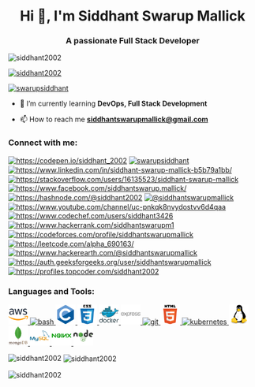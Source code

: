 <h1 align="center">Hi 👋, I'm Siddhant Swarup Mallick</h1>
<h3 align="center">A passionate Full Stack Developer</h3>

<p align="left"> <img src="https://komarev.com/ghpvc/?username=siddhant2002&label=Profile%20views&color=0e75b6&style=flat" alt="siddhant2002" /> </p>

<p align="left"> <a href="https://github.com/ryo-ma/github-profile-trophy"><img src="https://github-profile-trophy.vercel.app/?username=siddhant2002" alt="siddhant2002" /></a> </p>

<p align="left"> <a href="https://twitter.com/swarupsiddhant" target="blank"><img src="https://img.shields.io/twitter/follow/swarupsiddhant?logo=twitter&style=for-the-badge" alt="swarupsiddhant" /></a> </p>

- 🌱 I’m currently learning **DevOps, Full Stack Development**

- 📫 How to reach me **siddhantswarupmallick@gmail.com**

<h3 align="left">Connect with me:</h3>
<p align="left">
<a href="https://codepen.io/https://codepen.io/siddhant_2002" target="blank"><img align="center" src="https://raw.githubusercontent.com/rahuldkjain/github-profile-readme-generator/master/src/images/icons/Social/codepen.svg" alt="https://codepen.io/siddhant_2002" height="30" width="40" /></a>
<a href="https://twitter.com/swarupsiddhant" target="blank"><img align="center" src="https://raw.githubusercontent.com/rahuldkjain/github-profile-readme-generator/master/src/images/icons/Social/twitter.svg" alt="swarupsiddhant" height="30" width="40" /></a>
<a href="https://linkedin.com/in/https://www.linkedin.com/in/siddhant-swarup-mallick-b5b79a1bb/" target="blank"><img align="center" src="https://raw.githubusercontent.com/rahuldkjain/github-profile-readme-generator/master/src/images/icons/Social/linked-in-alt.svg" alt="https://www.linkedin.com/in/siddhant-swarup-mallick-b5b79a1bb/" height="30" width="40" /></a>
<a href="https://stackoverflow.com/users/https://stackoverflow.com/users/16135523/siddhant-swarup-mallick" target="blank"><img align="center" src="https://raw.githubusercontent.com/rahuldkjain/github-profile-readme-generator/master/src/images/icons/Social/stack-overflow.svg" alt="https://stackoverflow.com/users/16135523/siddhant-swarup-mallick" height="30" width="40" /></a>
<a href="https://fb.com/https://www.facebook.com/siddhantswarup.mallick/" target="blank"><img align="center" src="https://raw.githubusercontent.com/rahuldkjain/github-profile-readme-generator/master/src/images/icons/Social/facebook.svg" alt="https://www.facebook.com/siddhantswarup.mallick/" height="30" width="40" /></a>
<a href="https://hashnode.com/https://hashnode.com/@siddhant2002" target="blank"><img align="center" src="https://raw.githubusercontent.com/rahuldkjain/github-profile-readme-generator/master/src/images/icons/Social/hashnode.svg" alt="https://hashnode.com/@siddhant2002" height="30" width="40" /></a>
<a href="https://medium.com/@siddhantswarupmallick" target="blank"><img align="center" src="https://raw.githubusercontent.com/rahuldkjain/github-profile-readme-generator/master/src/images/icons/Social/medium.svg" alt="@siddhantswarupmallick" height="30" width="40" /></a>
<a href="https://www.youtube.com/c/https://www.youtube.com/channel/uc-pnkqk8nvydostvv6d4qaa" target="blank"><img align="center" src="https://raw.githubusercontent.com/rahuldkjain/github-profile-readme-generator/master/src/images/icons/Social/youtube.svg" alt="https://www.youtube.com/channel/uc-pnkqk8nvydostvv6d4qaa" height="30" width="40" /></a>
<a href="https://www.codechef.com/users/https://www.codechef.com/users/siddhant3426" target="blank"><img align="center" src="https://cdn.jsdelivr.net/npm/simple-icons@3.1.0/icons/codechef.svg" alt="https://www.codechef.com/users/siddhant3426" height="30" width="40" /></a>
<a href="https://www.hackerrank.com/https://www.hackerrank.com/siddhantswarupm1" target="blank"><img align="center" src="https://raw.githubusercontent.com/rahuldkjain/github-profile-readme-generator/master/src/images/icons/Social/hackerrank.svg" alt="https://www.hackerrank.com/siddhantswarupm1" height="30" width="40" /></a>
<a href="https://codeforces.com/profile/https://codeforces.com/profile/siddhantswarupmallick" target="blank"><img align="center" src="https://raw.githubusercontent.com/rahuldkjain/github-profile-readme-generator/master/src/images/icons/Social/codeforces.svg" alt="https://codeforces.com/profile/siddhantswarupmallick" height="30" width="40" /></a>
<a href="https://leetcode.com/u/Siddhant_1602/" target="blank"><img align="center" src="https://raw.githubusercontent.com/rahuldkjain/github-profile-readme-generator/master/src/images/icons/Social/leet-code.svg" alt="https://leetcode.com/alpha_690163/" height="30" width="40" /></a>
<a href="https://www.hackerearth.com/https://www.hackerearth.com/@siddhantswarupmallick" target="blank"><img align="center" src="https://raw.githubusercontent.com/rahuldkjain/github-profile-readme-generator/master/src/images/icons/Social/hackerearth.svg" alt="https://www.hackerearth.com/@siddhantswarupmallick" height="30" width="40" /></a>
<a href="https://auth.geeksforgeeks.org/user/https://auth.geeksforgeeks.org/user/siddhantswarupmallick" target="blank"><img align="center" src="https://raw.githubusercontent.com/rahuldkjain/github-profile-readme-generator/master/src/images/icons/Social/geeks-for-geeks.svg" alt="https://auth.geeksforgeeks.org/user/siddhantswarupmallick" height="30" width="40" /></a>
<a href="https://www.topcoder.com/members/https://profiles.topcoder.com/siddhant2002" target="blank"><img align="center" src="https://raw.githubusercontent.com/rahuldkjain/github-profile-readme-generator/master/src/images/icons/Social/topcoder.svg" alt="https://profiles.topcoder.com/siddhant2002" height="30" width="40" /></a>
</p>

<h3 align="left">Languages and Tools:</h3>
<p align="left"> <a href="https://aws.amazon.com" target="_blank" rel="noreferrer"> <img src="https://raw.githubusercontent.com/devicons/devicon/master/icons/amazonwebservices/amazonwebservices-original-wordmark.svg" alt="aws" width="40" height="40"/> </a> <a href="https://www.gnu.org/software/bash/" target="_blank" rel="noreferrer"> <img src="https://www.vectorlogo.zone/logos/gnu_bash/gnu_bash-icon.svg" alt="bash" width="40" height="40"/> </a> <a href="https://www.cprogramming.com/" target="_blank" rel="noreferrer"> <img src="https://raw.githubusercontent.com/devicons/devicon/master/icons/c/c-original.svg" alt="c" width="40" height="40"/> </a> <a href="https://www.w3schools.com/css/" target="_blank" rel="noreferrer"> <img src="https://raw.githubusercontent.com/devicons/devicon/master/icons/css3/css3-original-wordmark.svg" alt="css3" width="40" height="40"/> </a> <a href="https://www.docker.com/" target="_blank" rel="noreferrer"> <img src="https://raw.githubusercontent.com/devicons/devicon/master/icons/docker/docker-original-wordmark.svg" alt="docker" width="40" height="40"/> </a> <a href="https://expressjs.com" target="_blank" rel="noreferrer"> <img src="https://raw.githubusercontent.com/devicons/devicon/master/icons/express/express-original-wordmark.svg" alt="express" width="40" height="40"/> </a> <a href="https://git-scm.com/" target="_blank" rel="noreferrer"> <img src="https://www.vectorlogo.zone/logos/git-scm/git-scm-icon.svg" alt="git" width="40" height="40"/> </a> <a href="https://www.w3.org/html/" target="_blank" rel="noreferrer"> <img src="https://raw.githubusercontent.com/devicons/devicon/master/icons/html5/html5-original-wordmark.svg" alt="html5" width="40" height="40"/> </a> <a href="https://kubernetes.io" target="_blank" rel="noreferrer"> <img src="https://www.vectorlogo.zone/logos/kubernetes/kubernetes-icon.svg" alt="kubernetes" width="40" height="40"/> </a> <a href="https://www.linux.org/" target="_blank" rel="noreferrer"> <img src="https://raw.githubusercontent.com/devicons/devicon/master/icons/linux/linux-original.svg" alt="linux" width="40" height="40"/> </a> <a href="https://www.mongodb.com/" target="_blank" rel="noreferrer"> <img src="https://raw.githubusercontent.com/devicons/devicon/master/icons/mongodb/mongodb-original-wordmark.svg" alt="mongodb" width="40" height="40"/> </a> <a href="https://www.mysql.com/" target="_blank" rel="noreferrer"> <img src="https://raw.githubusercontent.com/devicons/devicon/master/icons/mysql/mysql-original-wordmark.svg" alt="mysql" width="40" height="40"/> </a> <a href="https://www.nginx.com" target="_blank" rel="noreferrer"> <img src="https://raw.githubusercontent.com/devicons/devicon/master/icons/nginx/nginx-original.svg" alt="nginx" width="40" height="40"/> </a> <a href="https://nodejs.org" target="_blank" rel="noreferrer"> <img src="https://raw.githubusercontent.com/devicons/devicon/master/icons/nodejs/nodejs-original-wordmark.svg" alt="nodejs" width="40" height="40"/> </a> </p>

<p><img align="left" src="https://github-readme-stats.vercel.app/api/top-langs?username=siddhant2002&show_icons=true&locale=en&layout=compact" alt="siddhant2002" /></p>

<p>&nbsp;<img align="center" src="https://github-readme-stats.vercel.app/api?username=siddhant2002&show_icons=true&locale=en" alt="siddhant2002" /></p>

<p><img align="center" src="https://github-readme-streak-stats.herokuapp.com/?user=siddhant2002&" alt="siddhant2002" /></p>
